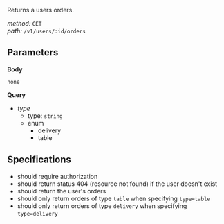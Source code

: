 Returns a users orders.  
  
*method:* `GET`  
*path:* `/v1/users/:id/orders`  
  
Parameters  
-----------  
  
**Body**  
  
`none`  
  
**Query**  
  
- *type*  
  - type: `string`  
  - enum  
    - delivery  
    - table  
  
Specifications  
--------------  
  
- should require authorization  
- should return status 404 (resource not found) if the user doesn't exist  
- should return the user's orders  
- should only return orders of type `table` when specifying `type=table`  
- should only return orders of type `delivery` when specifying `type=delivery`  
